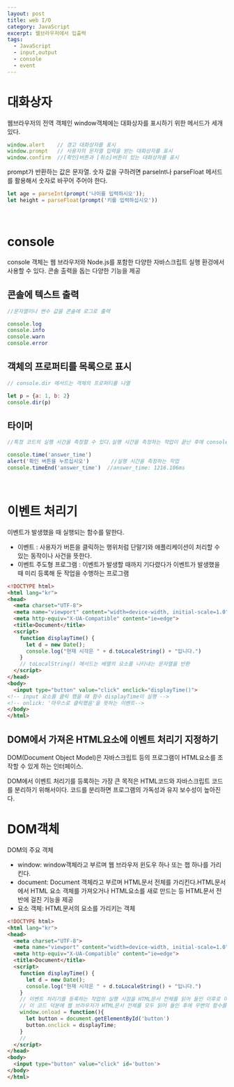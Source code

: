 ```yaml
---
layout: post
title: web I/O
category: JavaScript
excerpt: 웹브라우저에서 입출력
tags:
  - JavaScript 
  - input,output
  - console
  - event
---
```


# 대화상자
웹브라우저의 전역 객체인 window객체에는 대화상자를 표시하기 위한 메서드가 세개 있다.

```js
window.alert    // 경고 대화상자를 표시
window.prompt   // 사용자의 문자열 입력을 받는 대화상자를 표시
window.confirm  //[확인]버튼과 [취소]버튼이 있는 대화상자를 표시
```
prompt가 반환하는 값은 문자열. 숫자 값을 구하려면 parseInt나 parseFloat 메서드를 활용해서 숫자로 바꾸어 주어야 한다.

```js
let age = parseInt(prompt('나이를 입력하시오'));
let height = parseFloat(prompt('키를 입력하십시오'))
```
<br>

# console
console 객체는 웹 브라우저와 Node.js를 포함한 다양한 자바스크립트 실행 환겅에서 사용할 수 있다. 콘솔 출력을 돕는 다양한 기능을 제공

## 콘솔에 텍스트 출력
```js
//문자열이나 변수 값을 콘솔에 로그로 출력

console.log
console.info
console.warn
console.error
```

## 객체의 프로퍼티를 목록으로 표시
```js
// console.dir 메서드는 객체의 프로퍼티를 나열

let p = {a: 1, b: 2}
console.dir(p)
```

## 타이머
```js
//특정 코드의 실행 시간을 측정할 수 있다.실행 시간을 측정하는 작업이 끝난 후에 console.timeEmd메서드에 타이머 이름을 인수로 넘겨서 호출하면 처리에 소요된 시간이 밀리초 단위로 표시

console.time('answer_time')
alert('확인 버튼을 누르십시오')       //실행 시간을 측정하는 작업
console.timeEnd('answer_time')  //answer_time: 1216.106ms
```

<br>

# 이벤트 처리기 
이벤트가 발생했을 때 실행되는 함수를 말한다.
- 이벤트 : 사용자가 버튼을 클릭하는 행위처럼 단말기와 애플리케이션이 처리할 수 있는 동작이나 사건을 뜻한다.
- 이벤트 주도형 프로그램 : 이벤트가 발생할 때까지 기다렸다가 이벤트가 발생했을 때 미리 등록해 둔 작업을 수행하는 프로그램

```html
<!DOCTYPE html>
<html lang="kr">
<head>
  <meta charset="UTF-8">
  <meta name="viewport" content="width=device-width, initial-scale=1.0">
  <meta http-equiv="X-UA-Compatible" content="ie=edge">
  <title>Document</title>
  <script>
    function displayTime() {
      let d = new Date();
      console.log("현재 시각은 " + d.toLocaleString() + "입니다.")
    }
    // toLocalString() 메서드는 배열의 요소를 나타내는 문자열을 반환
  </script>
</head>
<body>
  <input type="button" value="click" onclick="displayTime()">
<!-- input 요소를 클릭 했을 때 함수 displayTime이 실행 -->
<!-- onlick: '마우스로 클릭했음'을 뜻하는 이벤트-->
</body>
</html>
```
## DOM에서 가져온 HTML요소에 이벤트 처리기 지정하기
DOM(Document Object Model)은 자바스크립트 등의 프로그램이 HTML요소를 조작할 수 있게 하는 인터페이스.

DOM에서 이벤트 처리기를 등록하는 가장 큰 목적은 HTML코드와 자바스크립트 코드를 분리하기 위해서이다. 코드를 분리하면 프로그램의 가독성과 유지 보수성이 높아진다.
<br>

# DOM객체
DOM의 주요 객체
- window: window객체라고 부르며 웹 브라우저 윈도우 하나 또는 챕 하나를 가리킨다.
- document: Document 객체라고 부르며 HTML문서 전체를 가리킨다.HTML문서에서 HTML 요소 객체를 가져오거나 HTML요소를 새로 만드는 등 HTML문서 전반에 걸친 기능을 제공
- 요소 객체: HTML문서의 요소를 가리키는 객체

```html
<!DOCTYPE html>
<html lang="kr">
<head>
  <meta charset="UTF-8">
  <meta name="viewport" content="width=device-width, initial-scale=1.0">
  <meta http-equiv="X-UA-Compatible" content="ie=edge">
  <title>Document</title>
  <script>
    function displayTime() {
      let d = new Date();
      console.log("현재 시각은 " + d.toLocaleString() + "입니다.")
    }
    // 이벤트 처리기를 등록하는 작업의 실행 시점을 HTML문서 전체를 읽어 들인 이후로 미룬다. 이를 위해 window 객체의 onload 프로퍼티에 이벤트 처리기를 등록하는 작업을 수행하는 초기 설정 함수를 정의
    // 이 코드 덕분에 웹 브라우저가 HTML문서 전체를 모두 읽어 들인 후에 우변의 함수를 실행시킬 수 있다.
    window.onload = function(){
      let button = document.getElementById('button')
      button.onclick = displayTime;
    }
    // 
  </script>
</head>
<body>
  <input type="button" value="click" id='button'>
</body>
</html>
```

